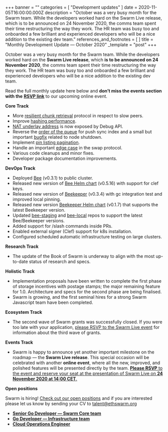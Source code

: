 +++
banner = ""
categories = [ "Development updates" ]
date = 2020-11-05T16:00:00.000Z
description = "October was a very busy month for the Swarm team. While the developers worked hard on the Swarm Live release, which is to be announced on 24 November 2020, the comms team spent their time restructuring the way they work. The HR team was busy too and onboarded a few brilliant and experienced developers who will be a nice addition to the existing dev team."
references_and_footnotes = [ ]
title = "Monthly Development Update — October 2020"
_template = "post"
+++


October was a very busy month for the Swarm team. While the developers worked hard on the **Swarm Live release**, which **is to be announced on 24 November 2020**, the comms team spent their time restructuring the way they work. The HR team was busy too and onboarded a few brilliant and experienced developers who will be a nice addition to the existing dev team.

Read the full monthly update here below and **don’t miss the events section with the** [**RSVP link**](https://swarm-gateways.net/bzz:/live.swarm.eth/) to our upcoming online event.

**Core Track**

- More [resilient chunk retrieval](https://github.com/ethersphere/bee/pull/826) protocol in respect to slow peers.
- Improve [hashing performance](https://github.com/ethersphere/bee/pull/823).
- [NAT underlay address](https://github.com/ethersphere/bee/pull/820) is now exposed by Debug API.
- Reverse the [order of the queue](https://github.com/ethersphere/bee/pull/827) for push sync index and a small but important [bugfix](https://github.com/ethersphere/bee/pull/844) related to node shutdown.
- Implement [pin listing pagination](https://github.com/ethersphere/bee/pull/821).
- Handle an important [edge case](https://github.com/ethersphere/bee/pull/860) in the swap protocol.
- Various code cleanups and minor fixes.
- Developer package documentation improvements.

**DevOps Track**

- Deployed [Bee](https://github.com/ethersphere/bee) (v0.3.1) to public cluster.
- Released new version of [Bee Helm chart](https://github.com/ethersphere/helm/tree/master/charts/bee) (v0.5.16) with support for clef keys.
- Released new version of [Beekeeper](https://github.com/ethersphere/beekeeper) (v0.3.4) with gc integration test and improved local pinning.
- Released new version [Beekeeper Helm chart](https://github.com/ethersphere/helm/tree/master/charts/beekeeper) (v0.1.7) that supports the latest Beekeeper version.
- Updated [bee-staging](https://github.com/ethersphere/bee-staging) and [bee-local](https://github.com/ethersphere/bee-local) repos to support the latest Bee/Beekeeper versions.
- Added support for /slash commands inside PRs.
- Enabled external signer (Clef) support for k8s installation.
- Configured scheduled automatic infrastructure testing on large clusters.

**Research Track**

- The update of the Book of Swarm is underway to align with the most up-to-date status of research and specs.

**Holistic Track**

- Implementation proposals have been written to complete the first phase of storage incentives with postage stamps; the major remaining feature for 1.0. Architecture and specs for the second phase are being finalised.
- Swarm is growing, and the first seminal hires for a strong Swarm Javascript team have been completed.

**Ecosystem Track**

- The second wave of Swarm grants was successfully closed. If you were too late with your application, [please RSVP to the Swarm Live event](https://swarm-gateways.net/bzz:/live.swarm.eth/) for information about the third wave of grants.

**Events Track**

- Swarm is happy to announce yet another important milestone on the roadmap — the **Swarm Live release**. This special occasion will be celebrated with another **online event**, where all the new, improved, and polished features will be presented directly by the team. [**Please RSVP** to the event and reserve your seat at the presentation of Swarm Live on **24 November 2020 at 14:00 CET**.](https://swarm-gateways.net/bzz:/live.swarm.eth/)

**Open positions**

Swarm is hiring! [Check out our open positions](https://ethswarm.medium.com/swarm-is-hiring-go-and-cloud-ops-engineers-wanted-9710e3ac7d0b) and if you are interested please let us know by sending your CV to [talent@ethswarm.org](mailto:talent@ethswarm.org)

- [**Senior Go Developer — Swarm Core team**](https://swarm.fairdatasociety.org/bzz:/36373d2f7388c5fe89fb52f6620cf8f9c0487d093b8aa526c3b8818681720391/Senior_Go_Develper,_Swarm_Core_Team.pdf)
- [**Go Developer — Infrastructure team**](https://swarm.fairdatasociety.org/bzz:/7733199410718fc88d2f7f37829effc83a18c03dbe2059ebc620482095d09981/Go_Developer,_Infrastructure_Team.pdf)
- [**Cloud Operations Engineer**](https://swarm.fairdatasociety.org/bzz:/45bb189c9e003da4002f72f3f0ea3a8c9ecd8842387f781c54a054e19dc6414e/Cloud_Operations_Engineer.pdf)
